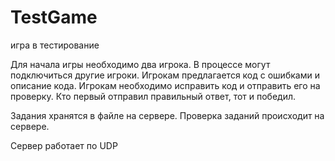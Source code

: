 # TestGame
игра в тестирование

Для начала игры необходимо два игрока. В процессе могут подключиться другие игроки. Игрокам предлагается код с ошибками и описание кода. Игрокам необходимо исправить код и отправить его на проверку. Кто первый отправил правильный ответ, тот и победил.

Задания хранятся в файле на сервере. Проверка заданий происходит на сервере.

Сервер работает по UDP
